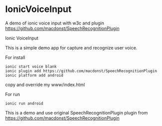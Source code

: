 # IonicVoiceInput
A demo of ionic voice input with w3c and plugin https://github.com/macdonst/SpeechRecognitionPlugin

Ionic VoiceInput

This is a simple demo app for capture and recognize user voice. 

For install
```
ionic start voice blank
ionic plugin add https://github.com/macdonst/SpeechRecognitionPlugin
ionic platform add android
```

copy and override my www/index.html

For run
```
ionic run android
```


This is a demo and use original SpeechRecognitionPlugin plugin from https://github.com/macdonst/SpeechRecognitionPlugin

